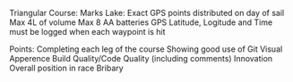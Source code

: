 Triangular Course: Marks Lake: Exact GPS points distributed on day of sail
Max 4L of volume
Max 8 AA batteries
GPS Latitude, Logitude and Time must be logged when each waypoint is hit 

Points:
Completing each leg of the course
Showing good use of Git
Visual Apperence
Build Quality/Code Quality (including comments)
Innovation
Overall position in race
Bribary

